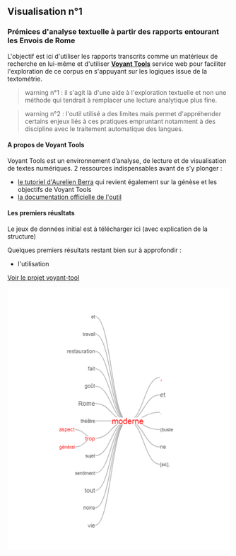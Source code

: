 ## Visualisation n°1
### Prémices d'analyse textuelle à partir des rapports entourant les Envois de Rome

L'objectif est ici d'utiliser les rapports transcrits comme un matérieux de recherche en lui-même et d'utiliser [**Voyant Tools**](http://voyant.tools.huma-num.fr) service web pour faciliter l'exploration de ce corpus en s'appuyant sur les logiques issue de la textométrie.

> warning n°1 : il s'agit là d'une aide à l'exploration textuelle et non une méthode qui tendrait à remplacer une  lecture analytique plus fine.

> warning n°2 : l'outil utilisé a des limites mais permet d'appréhender certains enjeux liés à ces pratiques empruntant notamment à des discipline avec le traitement automatique des langues.

#### A propos de Voyant Tools
Voyant Tools est un environnement d’analyse, de lecture et de visualisation de textes numériques. 
2 ressources indispensables avant de s'y plonger :
* [le tutoriel d'Aurelien Berra](https://github.com/aurelberra/voyant_tools/blob/master/tutorial/voyant_tools_intro_fr.md) qui revient également sur la génèse et les objectifs de Voyant Tools
* [la documentation officielle de l'outil](http://voyant.tools.huma-num.fr/docs/#!/guide/start)

#### Les premiers réusltats 
Le jeux de données initial est à télécharger ici (avec explication de la structure)

Quelques premiers résultats restant bien sur à approfondir :
* l'utilisation

[Voir le projet voyant-tool](http://voyant.tools.huma-num.fr/?corpus=9f0929de55123b653c9475a6be733db4)


![img_1](../images/voyanttools_1.png)
